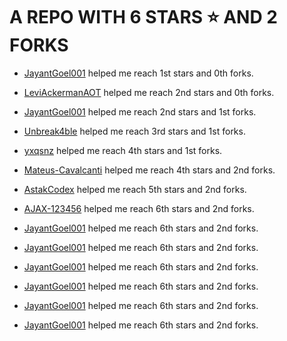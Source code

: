 # A REPO WITH 6 STARS ⭐️ AND 2 FORKS































































 - [JayantGoel001](https://github.com/JayantGoel001) helped me reach 1st stars and 0th forks.































































 - [LeviAckermanAOT](https://github.com/LeviAckermanAOT) helped me reach 2nd stars and 0th forks.































































 - [JayantGoel001](https://github.com/JayantGoel001) helped me reach 2nd stars and 1st forks.































































 - [Unbreak4ble](https://github.com/Unbreak4ble) helped me reach 3rd stars and 1st forks.































































 - [yxqsnz](https://github.com/yxqsnz) helped me reach 4th stars and 1st forks.































































 - [Mateus-Cavalcanti](https://github.com/Mateus-Cavalcanti) helped me reach 4th stars and 2nd forks.































































 - [AstakCodex](https://github.com/AstakCodex) helped me reach 5th stars and 2nd forks.































































 - [AJAX-123456](https://github.com/AJAX-123456) helped me reach 6th stars and 2nd forks.































































 - [JayantGoel001](https://github.com/JayantGoel001) helped me reach 6th stars and 2nd forks.































































 - [JayantGoel001](https://github.com/JayantGoel001) helped me reach 6th stars and 2nd forks.















 - [JayantGoel001](https://github.com/JayantGoel001) helped me reach 6th stars and 2nd forks.







 - [JayantGoel001](https://github.com/JayantGoel001) helped me reach 6th stars and 2nd forks.



 - [JayantGoel001](https://github.com/JayantGoel001) helped me reach 6th stars and 2nd forks.

 - [JayantGoel001](https://github.com/JayantGoel001) helped me reach 6th stars and 2nd forks.